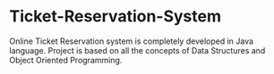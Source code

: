# Ticket-Reservation-System
Online Ticket Reservation system is completely developed in Java language. Project is based on all the concepts of Data Structures and Object Oriented Programming. 
